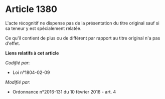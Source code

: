 # Article 1380

L'acte récognitif ne dispense pas de la présentation du titre original sauf si sa teneur y est spécialement relatée. 

Ce qu'il contient de plus ou de différent par rapport au titre original n'a pas d'effet.

**Liens relatifs à cet article**

_Codifié par_:

  - Loi n°1804-02-09

_Modifié par_:

  - Ordonnance n°2016-131 du 10 février 2016 - art. 4
